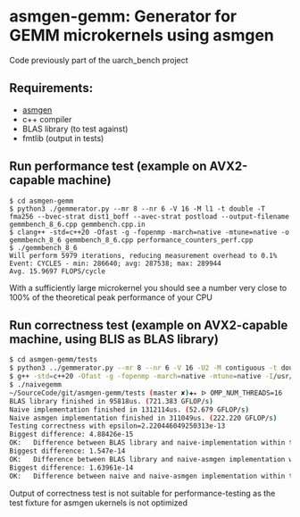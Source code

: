 # asmgen-gemm: Generator for GEMM microkernels using asmgen

Code previously part of the uarch\_bench project

## Requirements:
- [asmgen](https://github.com/linedot/asmgen)
- c++ compiler
- BLAS library (to test against)
- fmtlib (output in tests)


## Run performance test  (example on AVX2-capable machine)
```
$ cd asmgen-gemm
$ python3 ./gemmerator.py --mr 8 --nr 6 -V 16 -M l1 -t double -T fma256 --bvec-strat dist1_boff --avec-strat postload --output-filename gemmbench_8_6.cpp gemmbench.cpp.in
$ clang++ -std=c++20 -Ofast -g -fopenmp -march=native -mtune=native -o gemmbench_8_6 gemmbench_8_6.cpp performance_counters_perf.cpp
$ ./gemmbench_8_6
Will perform 5979 iterations, reducing measurement overhead to 0.1%
Event: CYCLES - min: 286640; avg: 287538; max: 289944
Avg. 15.9697 FLOPS/cycle
```
With a sufficiently large microkernel you should see a number very close to 100% of the theoretical peak performance of your CPU

## Run correctness test (example on AVX2-capable machine, using BLIS as BLAS library)

```bash
$ cd asmgen-gemm/tests
$ python3 ../gemmerator.py --mr 8 --nr 6 -V 16 -U2 -M contiguous -t double -T fma256 --bvec-strat dist1_boff --avec-strat postload --output-filename naive_asmgen_gemm.cpp naive_asmgen_gemm.cpp.in
$ g++ -std=c++20 -Ofast -g -fopenmp -march=native -mtune=native -I/usr/include/blis/ naivegemm.cpp naive_asmgen_gemm.cpp -o naivegemm -lfmt -lblis-mt
$ ./naivegemm 
~/SourceCode/git/asmgen-gemm/tests (master ✘)✚✭ ᐅ OMP_NUM_THREADS=16  ./naivegemm
BLAS library finished in 95818us. (721.383 GFLOP/s)
Naive implementation finished in 1312114us. (52.679 GFLOP/s)
Naive asmgen implementation finished in 311049us. (222.220 GFLOP/s)
Testing correctness with epsilon=2.220446049250313e-13
Biggest difference: 4.88426e-15
OK:   Difference between BLAS library and naive-implementation within tolerance.
Biggest difference: 1.547e-14
OK:   Difference between BLAS library and naive-asmgen implementation within tolerance.
Biggest difference: 1.63961e-14
OK:   Difference between naive and naive-asmgen implementation within tolerance.
```

Output of correctness test is not suitable for performance-testing as the test fixture for asmgen ukernels is not optimized
